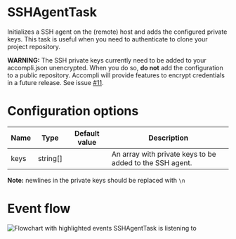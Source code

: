# SSHAgentTask

Initializes a SSH agent on the (remote) host and adds the configured private keys. This task is useful when you need to authenticate to clone your project repository.

**WARNING:** The SSH private keys currently need to be added to your accompli.json unencrypted. When you do so, **do not** add the configuration to a public repository.
Accompli will provide features to encrypt credentials in a future release. See issue [#11](https://github.com/accompli/accompli/issues/11).

# Configuration options

| Name | Type | Default value | Description |
|------|------|---------------|-------------|
| keys | string[] |  | An array with private keys to be added to the SSH agent. |

**Note:** newlines in the private keys should be replaced with ```\n```

# Event flow
![Flowchart with highlighted events SSHAgentTask is listening to](../images/event-flows/SSHAgentTask.png)
